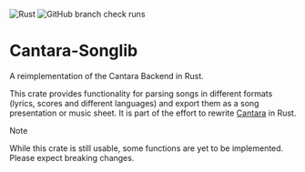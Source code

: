 ![Rust](https://img.shields.io/badge/rust-%23000000.svg?style=for-the-badge&logo=rust&logoColor=white)
![GitHub branch check runs](https://img.shields.io/github/check-runs/CantaraProject/cantara-songlib/master)

# Cantara-Songlib
A reimplementation of the Cantara Backend in Rust.

This crate provides functionality for parsing songs in different formats (lyrics, scores and different languages) and export them as a song presentation or music sheet.
It is part of the effort to rewrite [Cantara](https://github.com/reckel-jm/cantara) in Rust.

> [!NOTE]
> While this crate is still usable, some functions are yet to be implemented. Please expect breaking changes.
